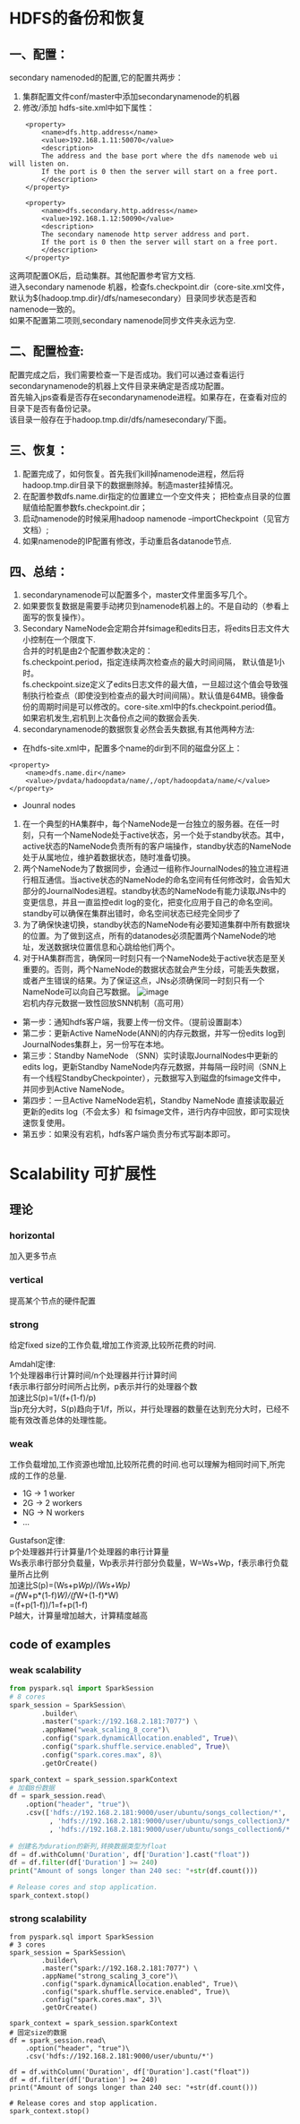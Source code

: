 # HDFS的备份和恢复
## 一、配置：
secondary namenoded的配置,它的配置共两步：  
1. 集群配置文件conf/master中添加secondarynamenode的机器
2. 修改/添加 hdfs-site.xml中如下属性：
```
	<property>
		<name>dfs.http.address</name>
		<value>192.168.1.11:50070</value>
		<description>
		The address and the base port where the dfs namenode web ui will listen on.
		If the port is 0 then the server will start on a free port.
		</description>
	</property>
 
	<property>
		<name>dfs.secondary.http.address</name>
		<value>192.168.1.12:50090</value>
		<description>
		The secondary namenode http server address and port.
		If the port is 0 then the server will start on a free port.
		</description>
	</property>
```
这两项配置OK后，启动集群。其他配置参考官方文档.    
进入secondary namenode 机器，检查fs.checkpoint.dir（core-site.xml文件，默认为${hadoop.tmp.dir}/dfs/namesecondary）目录同步状态是否和namenode一致的。  
如果不配置第二项则,secondary namenode同步文件夹永远为空.  

## 二、配置检查:
配置完成之后，我们需要检查一下是否成功。我们可以通过查看运行secondarynamenode的机器上文件目录来确定是否成功配置。    
首先输入jps查看是否存在secondarynamenode进程。如果存在，在查看对应的目录下是否有备份记录。    
该目录一般存在于hadoop.tmp.dir/dfs/namesecondary/下面。  

## 三、恢复：
1. 配置完成了，如何恢复。首先我们kill掉namenode进程，然后将hadoop.tmp.dir目录下的数据删除掉。制造master挂掉情况。
2. 在配置参数dfs.name.dir指定的位置建立一个空文件夹； 
把检查点目录的位置赋值给配置参数fs.checkpoint.dir； 
3. 启动namenode的时候采用hadoop namenode –importCheckpoint（见官方文档）;
4. 如果namenode的IP配置有修改，手动重启各datanode节点.

## 四、总结：
1. secondarynamenode可以配置多个，master文件里面多写几个。
2. 如果要恢复数据是需要手动拷贝到namenode机器上的。不是自动的（参看上面写的恢复操作）。
3. Secondary NameNode会定期合并fsimage和edits日志，将edits日志文件大小控制在一个限度下.  
合并的时机是由2个配置参数决定的：  
fs.checkpoint.period，指定连续两次检查点的最大时间间隔， 默认值是1小时。    
fs.checkpoint.size定义了edits日志文件的最大值，一旦超过这个值会导致强制执行检查点（即使没到检查点的最大时间间隔）。默认值是64MB。镜像备份的周期时间是可以修改的。core-site.xml中的fs.checkpoint.period值。  
如果宕机发生,宕机到上次备份点之间的数据会丢失.  
4. secondarynamenode的数据恢复必然会丢失数据,有其他两种方法:
- 在hdfs-site.xml中，配置多个name的dir到不同的磁盘分区上：
```
<property>
    <name>dfs.name.dir</name>
    <value>/pvdata/hadoopdata/name/,/opt/hadoopdata/name/</value>
</property>
```
- Jounral nodes
1. 在一个典型的HA集群中，每个NameNode是一台独立的服务器。在任一时刻，只有一个NameNode处于active状态，另一个处于standby状态。其中，active状态的NameNode负责所有的客户端操作，standby状态的NameNode处于从属地位，维护着数据状态，随时准备切换。 
2. 两个NameNode为了数据同步，会通过一组称作JournalNodes的独立进程进行相互通信。当active状态的NameNode的命名空间有任何修改时，会告知大部分的JournalNodes进程。standby状态的NameNode有能力读取JNs中的变更信息，并且一直监控edit log的变化，把变化应用于自己的命名空间。standby可以确保在集群出错时，命名空间状态已经完全同步了
3. 为了确保快速切换，standby状态的NameNode有必要知道集群中所有数据块的位置。为了做到这点，所有的datanodes必须配置两个NameNode的地址，发送数据块位置信息和心跳给他们两个。 
4. 对于HA集群而言，确保同一时刻只有一个NameNode处于active状态是至关重要的。否则，两个NameNode的数据状态就会产生分歧，可能丢失数据，或者产生错误的结果。为了保证这点，JNs必须确保同一时刻只有一个NameNode可以向自己写数据。 
![image](https://user-images.githubusercontent.com/65893273/114420212-b5370f80-9be6-11eb-8c2a-903b2c3b5544.png)    
宕机内存元数据一致性回放SNN机制（高可用）
- 第一步：通知hdfs客户端，我要上传一份文件。（提前设置副本）
- 第二步：更新Active NameNode(ANN)的内存元数据，并写一份edits log到JournalNodes集群上，另一份写在本地。
- 第三步：Standby NameNode （SNN）实时读取JournalNodes中更新的 edits log，更新Standby NameNode内存元数据，并每隔一段时间（SNN上有一个线程StandbyCheckpointer），元数据写入到磁盘的fsimage文件中，并同步到Active NameNode。
- 第四步：一旦Active NameNode宕机，Standby NameNode 直接读取最近更新的edits log（不会太多）和 fsimage文件，进行内存中回放，即可实现快速恢复使用。
- 第五步：如果没有宕机，hdfs客户端负责分布式写副本即可。

# Scalability 可扩展性
## 理论
### horizontal
加入更多节点
### vertical
提高某个节点的硬件配置
### strong
给定fixed size的工作负载,增加工作资源,比较所花费的时间.

Amdahl定律:  
1个处理器串行计算时间/n个处理器并行计算时间  
f表示串行部分时间所占比例，p表示并行的处理器个数  
加速比S(p)=1/(f+(1-f)/p)  
当p充分大时，S(p)趋向于1/f，所以，并行处理器的数量在达到充分大时，已经不能有效改善总体的处理性能。  

### weak
工作负载增加,工作资源也增加,比较所花费的时间.也可以理解为相同时间下,所完成的工作的总量.    
- 1G -> 1 worker
- 2G -> 2 workers
- NG -> N workers
- ...  

Gustafson定律:  
p个处理器并行计算量/1个处理器的串行计算量  
Ws表示串行部分负载量，Wp表示并行部分负载量，W=Ws+Wp，f表示串行负载量所占比例  
加速比S(p)=(Ws+p*Wp)/(Ws+Wp)  
=(f*W+p*(1-f)*W)/(f*W+(1-f)*W)  
=(f+p(1-f))/1=f+p(1-f)  
P越大，计算量增加越大，计算精度越高
  
## code of examples
### weak scalability
```python
from pyspark.sql import SparkSession
# 8 cores
spark_session = SparkSession\
        .builder\
        .master("spark://192.168.2.181:7077") \
        .appName("weak_scaling_8_core")\
        .config("spark.dynamicAllocation.enabled", True)\
        .config("spark.shuffle.service.enabled", True)\
        .config("spark.cores.max", 8)\
        .getOrCreate()

spark_context = spark_session.sparkContext
# 加载8份数据
df = spark_session.read\
    .option("header", "true")\
    .csv(['hdfs://192.168.2.181:9000/user/ubuntu/songs_collection/*', 'hdfs://192.168.2.181:9000/user/ubuntu/songs_collection1/*', 'hdfs://192.168.2.181:9000/user/ubuntu/songs_collection2/*'
          , 'hdfs://192.168.2.181:9000/user/ubuntu/songs_collection3/*', 'hdfs://192.168.2.181:9000/user/ubuntu/songs_collection4/*', 'hdfs://192.168.2.181:9000/user/ubuntu/songs_collection5/*'
          , 'hdfs://192.168.2.181:9000/user/ubuntu/songs_collection6/*', 'hdfs://192.168.2.181:9000/user/ubuntu/songs_collection7/*'])
          
# 创建名为duration的新列,转换数据类型为float  
df = df.withColumn('Duration', df['Duration'].cast("float"))
df = df.filter(df['Duration'] >= 240)
print("Amount of songs longer than 240 sec: "+str(df.count()))

# Release cores and stop application.
spark_context.stop()
```
### strong scalability
```
from pyspark.sql import SparkSession
# 3 cores
spark_session = SparkSession\
        .builder\
        .master("spark://192.168.2.181:7077") \
        .appName("strong_scaling_3_core")\
        .config("spark.dynamicAllocation.enabled", True)\
        .config("spark.shuffle.service.enabled", True)\
        .config("spark.cores.max", 3)\
        .getOrCreate()

spark_context = spark_session.sparkContext
# 固定size的数据
df = spark_session.read\
    .option("header", "true")\
    .csv('hdfs://192.168.2.181:9000/user/ubuntu/*')

df = df.withColumn('Duration', df['Duration'].cast("float"))
df = df.filter(df['Duration'] >= 240)
print("Amount of songs longer than 240 sec: "+str(df.count()))

# Release cores and stop application.
spark_context.stop()
```
